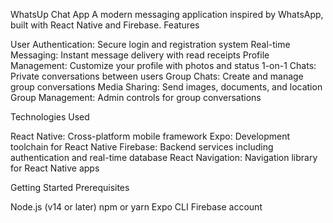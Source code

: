 WhatsUp Chat App
A modern messaging application inspired by WhatsApp, built with React Native and Firebase.
Features

User Authentication: Secure login and registration system
Real-time Messaging: Instant message delivery with read receipts
Profile Management: Customize your profile with photos and status
1-on-1 Chats: Private conversations between users
Group Chats: Create and manage group conversations
Media Sharing: Send images, documents, and location
Group Management: Admin controls for group conversations

Technologies Used

React Native: Cross-platform mobile framework
Expo: Development toolchain for React Native
Firebase: Backend services including authentication and real-time database
React Navigation: Navigation library for React Native apps

Getting Started
Prerequisites

Node.js (v14 or later)
npm or yarn
Expo CLI
Firebase account
